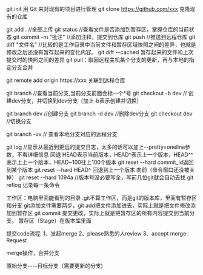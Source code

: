 git init 用 Git 来对现有的项目进行管理
git clone https://github.com/xxx  克隆现有的仓库

git add .   //全部上传
git status  //查看文件是否添加到暂存区，掌握仓库的当前状态
git commit -m "批注"  //添加注释，提交到仓库
git push    //推送到远程仓库
git diff "文件名" //比较的是工作目录中当前文件和暂存区域快照之间的差异，也就是修改之后还没有暂存起来的变化内容。
git diff --cached  暂存起来的文件和上次提交时的快照之间的差异
git pull：取回远程主机某个分支的更新，再与本地的指定分支合并

git remote add origin https://xxx    关联到远程仓库

git branch  //查看当前分支,当前分支前面会标一个*号
git checkout -b dev // 创建dev分支，并切换到dev分支（加上-b表示创建并切换）

git branch dev //创建分支
git branch -d dev //删除dev分支
git checkout dev //切换分支

git branch -vv  // 查看本地分支对应的远程分支

git log //显示从最近到更远的提交日志，太多的话可以加上--pretty=oneline参数，不看详细信息
回退
HEAD表示当前版本，HEAD^表示上一个版本，HEAD^^表示上上一个版本，HEAD~100往上100个版本
git reset --hard commit_id返回到某个版本
git reset --hard HEAD^ 回退到上一个版本 
向前（命令窗口还没被关掉）
git reset --hard 1094a //版本号没必要写全，写前几位git就会自动去找
git reflog 记录每一条命令

工作区：电脑里面能看到的目录
.git不算工作区，而是git的版本库，里面有暂存区和分支
git添加文件需要两步，git add把文件添加进去，实际上就是把文件修改添加到暂存区
git commit  提交更改，实际上就是把暂存区的所有内容提交到当前分支。
暂存区（Stage）在版本库里面

提交code流程:
	1、发起merge
	2、please熟悉的人review
	3、accept merge Request
	
merge操作，合并分支

原始分支----目标分支（需要更新的分支)

